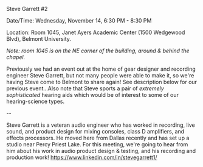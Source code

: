 Steve Garrett #2

Date/Time: Wednesday, November 14, 6:30 PM - 8:30 PM

Location: Room 1045, Janet Ayers Academic Center (1500 Wedgewood Blvd), Belmont University. 

*Note: room 1045 is on the NE corner of the building, around & behind the chapel.*

Previously we had an event out at the home of gear designer and recording engineer Steve Garrett, 
but not many people were able to make it, so we're having Steve come to Belmont to share again! 
See description below for our previous event...Also note that Steve sports a pair of *extremely sophisticated* 
hearing aids which would be of interest to some of our hearing-science types. 

--

Steve Garrett is a veteran audio engineer who has worked in recording, live sound, and product design for mixing consoles, 
class D amplifiers, and effects processors. He moved here from Dallas recently and has set up a studio near Percy Priest Lake. 
For this meeting, we're going to hear from him about his work in audio product design & testing, and his recording and production work!
https://www.linkedin.com/in/stevegarrett1/
